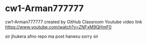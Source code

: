 # cw1-Arman777777
cw1-Arman777777 created by GitHub Classroom
Youtube video link
https://www.youtube.com/watch?v=ZNFxM9QHmF0


sir jhukera afno repo ma post hanexu sorry sir



